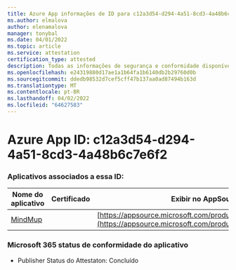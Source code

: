 ```yaml
---
title: Azure App informações de ID para c12a3d54-d294-4a51-8cd3-4a48b6c7e6f2
ms.author: elmalova
author: elenamalova
manager: tonybal
ms.date: 04/01/2022
ms.topic: article
ms.service: attestation
certification_type: attested
description: Todas as informações de segurança e conformidade disponíveis para c12a3d54-d294-4a51-8cd3-4a48b6c7e6f2.
ms.openlocfilehash: e24319880d17ae1a1b64fa1b6140db2b29760d0b
ms.sourcegitcommit: ddedb98532d7cef5cff47b137aa0ad87494b163d
ms.translationtype: MT
ms.contentlocale: pt-BR
ms.lasthandoff: 04/02/2022
ms.locfileid: "64627583"
---
```

# <a name="azure-app-id-c12a3d54-d294-4a51-8cd3-4a48b6c7e6f2"></a>Azure App ID: c12a3d54-d294-4a51-8cd3-4a48b6c7e6f2


### <a name="apps-associated-with-this-id"></a>Aplicativos associados a essa ID:
| **Nome do aplicativo** | **Certificado** | **Exibir no AppSource** |
|--------------|---------------|-----------------------|
| [MindMup](../forward/WA200001759.md) |  | [https://appsource.microsoft.com/product/office/WA200001759](https://appsource.microsoft.com/product/office/WA200001759) |

### <a name="microsoft-365-app-compliance-status"></a>Microsoft 365 status de conformidade do aplicativo
- Publisher Status do Attestaton: Concluído
